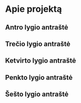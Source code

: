 # Apie projektą

## Antro lygio antraštė

## Trečio lygio antraštė

## Ketvirto lygio antraštė

## Penkto lygio antraštė

## Šešto lygio antraštė
